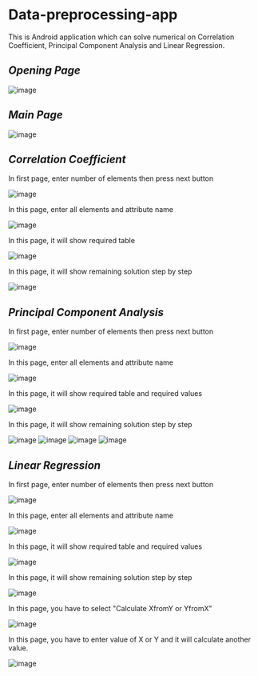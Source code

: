 # Data-preprocessing-app


This is Android application which can solve numerical on Correlation Coefficient, Principal Component Analysis and Linear Regression. 

## _Opening Page_
![image](https://user-images.githubusercontent.com/86561203/125164891-29fff280-e1b2-11eb-8206-47e9d36402c0.png)

## _Main Page_
![image](https://user-images.githubusercontent.com/86561203/125164917-4e5bcf00-e1b2-11eb-95aa-e97a0f152a8e.png) 

## _Correlation Coefficient_ 
In first page, enter number of elements then press next button  

![image](https://user-images.githubusercontent.com/86561203/125164933-659abc80-e1b2-11eb-9e7e-44fb6afe98a6.png)

In this page, enter all elements and attribute name  

![image](https://user-images.githubusercontent.com/86561203/125164935-692e4380-e1b2-11eb-9f94-246d02328e08.png)

In this page, it will show required table  

![image](https://user-images.githubusercontent.com/86561203/125164939-6cc1ca80-e1b2-11eb-84c8-7d69b5592838.png)

In this page, it will show remaining solution step by step  

![image](https://user-images.githubusercontent.com/86561203/125164944-70555180-e1b2-11eb-9546-5be3f06ec412.png)

## _Principal Component Analysis_
In first page, enter number of elements then press next button  

![image](https://user-images.githubusercontent.com/86561203/125164981-90851080-e1b2-11eb-8d2b-a4b23af886a9.png)

In this page, enter all elements and attribute name  

![image](https://user-images.githubusercontent.com/86561203/125164982-92e76a80-e1b2-11eb-879c-17269a561c3e.png)

In this page, it will show required table and required values  

![image](https://user-images.githubusercontent.com/86561203/125164987-967af180-e1b2-11eb-8cb3-afc8084ee05f.png)

In this page, it will show remaining solution step by step  

![image](https://user-images.githubusercontent.com/86561203/125164992-9bd83c00-e1b2-11eb-8c1e-3f233cde3ef3.png)
![image](https://user-images.githubusercontent.com/86561203/125164993-9ed32c80-e1b2-11eb-889f-324d96d7e4be.png)
![image](https://user-images.githubusercontent.com/86561203/125165001-a266b380-e1b2-11eb-9822-7e441e84630c.png)
![image](https://user-images.githubusercontent.com/86561203/125165007-a561a400-e1b2-11eb-9d7b-35950458e38d.png)


## _Linear Regression_
In first page, enter number of elements then press next button  

![image](https://user-images.githubusercontent.com/86561203/125165014-b1e5fc80-e1b2-11eb-8d6d-206d70d3b98c.png)

In this page, enter all elements and attribute name  

![image](https://user-images.githubusercontent.com/86561203/125165016-b4e0ed00-e1b2-11eb-9569-133accd64998.png)

In this page, it will show required table and required values  

![image](https://user-images.githubusercontent.com/86561203/125165019-b7dbdd80-e1b2-11eb-9258-7fa05dac13f6.png)

In this page, it will show remaining solution step by step  

![image](https://user-images.githubusercontent.com/86561203/125165021-bb6f6480-e1b2-11eb-9bc3-6838441fe52d.png)

In this page, you have to select "Calculate XfromY or YfromX"  

![image](https://user-images.githubusercontent.com/86561203/125165022-bdd1be80-e1b2-11eb-8b5a-3048658d439c.png)

In this page, you have to enter value of X or Y and it will calculate another value.  

![image](https://user-images.githubusercontent.com/86561203/125165027-c0ccaf00-e1b2-11eb-94f8-aefe052dae94.png)
